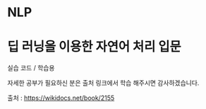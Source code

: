 # NLP
# 딥 러닝을 이용한 자연어 처리 입문

실습 코드 / 학습용

자세한 공부가 필요하신 분은 출처 링크에서 학습 해주시면 감사하겠습니다.

출처 : https://wikidocs.net/book/2155
